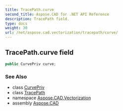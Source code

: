 ```yaml
---
title: TracePath.curve
second_title: Aspose.CAD for .NET API Reference
description: TracePath field. 
type: docs
weight: 30
url: /net/aspose.cad.vectorization/tracepath/curve/
---
```

## TracePath.curve field

```csharp
public CurvePriv curve;
```

### See Also

* class [CurvePriv](../../../aspose.cad.vectorization.common/curvepriv/)
* class [TracePath](../)
* namespace [Aspose.CAD.Vectorization](../../tracepath/)
* assembly [Aspose.CAD](../../../)


